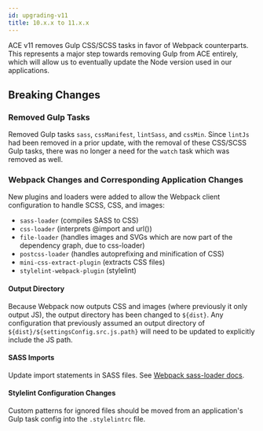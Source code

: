 ```yaml
---
id: upgrading-v11
title: 10.x.x to 11.x.x
---
```


ACE v11 removes Gulp CSS/SCSS tasks in favor of Webpack counterparts. This represents a major step towards removing Gulp from ACE entirely, which will allow us to eventually update the Node version used in our applications.

## Breaking Changes
### Removed Gulp Tasks
Removed Gulp tasks `sass`, `cssManifest`, `lintSass`, and `cssMin`. Since `lintJs` had been removed in a prior update, with the removal of these CSS/SCSS Gulp tasks, there was no longer a need for the `watch` task which was removed as well.

### Webpack Changes and Corresponding Application Changes
New plugins and loaders were added to allow the Webpack client configuration to handle SCSS, CSS, and images:
* `sass-loader` (compiles SASS to CSS)
* `css-loader` (interprets @import and url())
* `file-loader` (handles images and SVGs which are now part of the dependency graph, due to css-loader)
* `postcss-loader` (handles autoprefixing and minification of CSS)
* `mini-css-extract-plugin` (extracts CSS files)
* `stylelint-webpack-plugin` (stylelint)

#### Output Directory
Because Webpack now outputs CSS and images (where previously it only output JS), the output directory has been changed to `${dist}`. Any configuration that previously assumed an output directory of `${dist}/${settingsConfig.src.js.path}` will need to be updated to explicitly include the JS path.

#### SASS Imports 
Update import statements in SASS files. See [Webpack sass-loader docs](https://webpack.js.org/loaders/sass-loader/#resolving-import-at-rules).

#### Stylelint Configuration Changes
Custom patterns for ignored files should be moved from an application's Gulp task config into the `.stylelintrc` file. 
